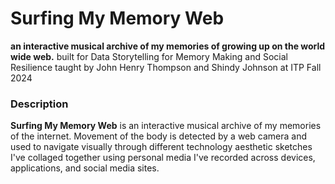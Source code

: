 
# Surfing My Memory Web
**an interactive musical archive of my memories of growing up on the world wide web.**
built for Data Storytelling for Memory Making and Social Resilience taught by John Henry Thompson and Shindy Johnson at ITP Fall 2024

### Description
**Surfing My Memory Web** is an interactive musical archive of my memories of the internet. Movement of the body is detected by a web camera and used to navigate visually through different technology aesthetic sketches I've collaged together using personal media I've recorded across devices, applications, and social media sites.

